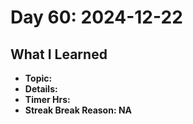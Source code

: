 # Day 60: 2024-12-22

## What I Learned
- **Topic:**
- **Details:**
- **Timer Hrs:**
- **Streak Break Reason: NA**